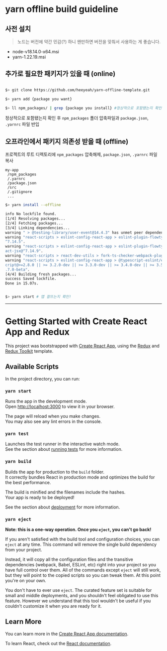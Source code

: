 # yarn offline build guideline

## 사전 설치
> 노드는 버전에 약간 민감(?) 하니 왠만하면 버전을 맞춰서 사용하는 게 좋습니다.
- node-v18.14.0-x64.msi
- yarn-1.22.19.msi

## 추가로 필요한 패키지가 있을 때 (online)
``` bash

$> git clone https://github.com/heeyeah/yarn-offline-template.git

$> yarn add {package you want}

$> ll npm_packages/ | grep {package you install} #정상적으로 포함됐는지 확인
```

정상적으로 포함됐는지 확인 후 `npm_packages` 폴더 압축파일과 `package.json`, `.yarnrc` 파일 반입


## 오프라인에서 패키지 의존성 받을 때 (offline)
프로젝트의 루트 디렉토리에 `npm_packages` 압축해제, `package.json`, `.yarnrc` 파일 복사

```
my-app
 /npm_packages
 /.yarnrc
 /package.json
 /src
 /.gitignore
 ...
```

``` bash
$> yarn install --offline

info No lockfile found.
[1/4] Resolving packages...
[2/4] Fetching packages...
[3/4] Linking dependencies...
warning " > @testing-library/user-event@14.4.3" has unmet peer dependency "@testing-library/dom@>=7.21.4".
warning "react-scripts > eslint-config-react-app > eslint-plugin-flowtype@8.0.3" has unmet peer dependency "@babel/plugin-syntax-flow@
^7.14.5".
warning "react-scripts > eslint-config-react-app > eslint-plugin-flowtype@8.0.3" has unmet peer dependency "@babel/plugin-transform-re
act-jsx@^7.14.9".
warning "react-scripts > react-dev-utils > fork-ts-checker-webpack-plugin@6.5.2" has unmet peer dependency "typescript@>= 2.7".
warning "react-scripts > eslint-config-react-app > @typescript-eslint/eslint-plugin > tsutils@3.21.0" has unmet peer dependency "types
cript@>=2.8.0 || >= 3.2.0-dev || >= 3.3.0-dev || >= 3.4.0-dev || >= 3.5.0-dev || >= 3.6.0-dev || >= 3.6.0-beta || >= 3.7.0-dev || >= 3
.7.0-beta".
[4/4] Building fresh packages...
success Saved lockfile.
Done in 15.07s.


$> yarn start # 앱 잘뜨는지 확인!
```


---

# Getting Started with Create React App and Redux

This project was bootstrapped with [Create React App](https://github.com/facebook/create-react-app), using the [Redux](https://redux.js.org/) and [Redux Toolkit](https://redux-toolkit.js.org/) template.

## Available Scripts

In the project directory, you can run:

### `yarn start`

Runs the app in the development mode.\
Open [http://localhost:3000](http://localhost:3000) to view it in your browser.

The page will reload when you make changes.\
You may also see any lint errors in the console.

### `yarn test`

Launches the test runner in the interactive watch mode.\
See the section about [running tests](https://facebook.github.io/create-react-app/docs/running-tests) for more information.

### `yarn build`

Builds the app for production to the `build` folder.\
It correctly bundles React in production mode and optimizes the build for the best performance.

The build is minified and the filenames include the hashes.\
Your app is ready to be deployed!

See the section about [deployment](https://facebook.github.io/create-react-app/docs/deployment) for more information.

### `yarn eject`

**Note: this is a one-way operation. Once you `eject`, you can't go back!**

If you aren't satisfied with the build tool and configuration choices, you can `eject` at any time. This command will remove the single build dependency from your project.

Instead, it will copy all the configuration files and the transitive dependencies (webpack, Babel, ESLint, etc) right into your project so you have full control over them. All of the commands except `eject` will still work, but they will point to the copied scripts so you can tweak them. At this point you're on your own.

You don't have to ever use `eject`. The curated feature set is suitable for small and middle deployments, and you shouldn't feel obligated to use this feature. However we understand that this tool wouldn't be useful if you couldn't customize it when you are ready for it.

## Learn More

You can learn more in the [Create React App documentation](https://facebook.github.io/create-react-app/docs/getting-started).

To learn React, check out the [React documentation](https://reactjs.org/).
